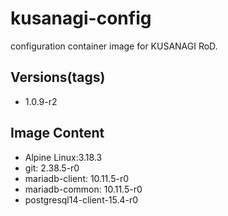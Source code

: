 # kusanagi-config

configuration container image for KUSANAGI RoD.

## Versions(tags)
- 1.0.9-r2

## Image Content
- Alpine Linux:3.18.3
- git: 2.38.5-r0
- mariadb-client: 10.11.5-r0
- mariadb-common: 10.11.5-r0
- postgresql14-client-15.4-r0

